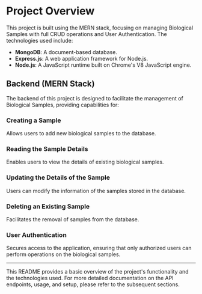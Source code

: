 # Project Overview

This project is built using the MERN stack, focusing on managing Biological Samples with full CRUD operations and User Authentication. The technologies used include:

- **MongoDB**: A document-based database.
- **Express.js**: A web application framework for Node.js.
- **Node.js**: A JavaScript runtime built on Chrome's V8 JavaScript engine.

## Backend (MERN Stack)

The backend of this project is designed to facilitate the management of Biological Samples, providing capabilities for:

### Creating a Sample

Allows users to add new biological samples to the database.

### Reading the Sample Details

Enables users to view the details of existing biological samples.

### Updating the Details of the Sample

Users can modify the information of the samples stored in the database.

### Deleting an Existing Sample

Facilitates the removal of samples from the database.

### User Authentication

Secures access to the application, ensuring that only authorized users can perform operations on the biological samples.

---

This README provides a basic overview of the project's functionality and the technologies used. For more detailed documentation on the API endpoints, usage, and setup, please refer to the subsequent sections.
